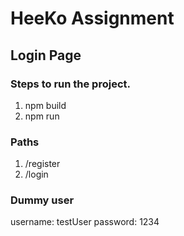 # HeeKo Assignment
 
## Login Page 

### Steps to run the project.

1) npm build
2) npm run

### Paths

1) /register
2) /login

### Dummy user
username: testUser
password: 1234
